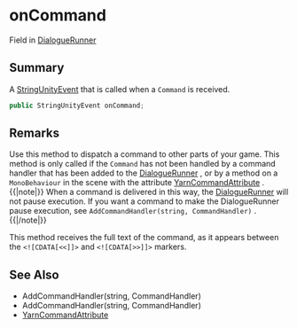 # onCommand

Field in [DialogueRunner](/api/csharp/yarn.unity.dialoguerunner.md)

## Summary


A  <a href="yarn.unity.dialoguerunner.stringunityevent.md">StringUnityEvent</a>  that is called when a  <code>Command</code>  is received.


```csharp
public StringUnityEvent onCommand;
```

## Remarks


Use this method to dispatch a command to other parts of your
game. This method is only called if the  <code>Command</code> 
has not been handled by a command handler that has been added
to the  <a href="yarn.unity.dialoguerunner.md">DialogueRunner</a> , or by a method on a  <code>MonoBehaviour</code>  in the scene with the attribute  <a href="yarn.unity.yarncommandattribute.md">YarnCommandAttribute</a> . {{|note|}} When a command is
delivered in this way, the  <a href="yarn.unity.dialoguerunner.md">DialogueRunner</a>  will
not pause execution. If you want a command to make the
DialogueRunner pause execution, see  <code>AddCommandHandler(string, CommandHandler)</code> . {{|/note|}}

This method receives the full text of the command, as it
appears between the ` <![CDATA[<<]]> ` and ` <![CDATA[>>]]> `
markers.


## See Also

* AddCommandHandler(string, CommandHandler)
* AddCommandHandler(string, CommandHandler)
* [YarnCommandAttribute](/api/csharp/yarn.unity.yarncommandattribute.md)

